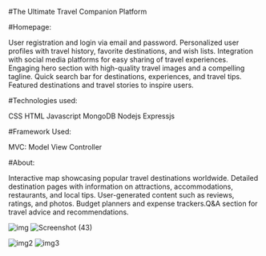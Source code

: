 #The Ultimate Travel Companion Platform

#Homepage:

User registration and login via email and password.
Personalized user profiles with travel history, favorite destinations, and wish lists.
Integration with social media platforms for easy sharing of travel experiences.
Engaging hero section with high-quality travel images and a compelling tagline.
Quick search bar for destinations, experiences, and travel tips.
Featured destinations and travel stories to inspire users.

#Technologies used:

CSS
HTML
Javascript
MongoDB
Nodejs
Expressjs

#Framework Used:

MVC:
Model
View
Controller

#About:

Interactive map showcasing popular travel destinations worldwide.
Detailed destination pages with information on attractions, accommodations, restaurants, and local tips.
User-generated content such as reviews, ratings, and photos.
Budget planners and expense trackers.Q&A section for travel advice and recommendations.



![img](https://github.com/Akhilsa4932v/Wanderlust/assets/137908360/9e95fae1-3200-49d6-98da-d52b90bf2716)
![Screenshot (43)](https://github.com/Akhilsa4932v/Wanderlust/assets/137908360/2ce53e40-572f-4205-b9fc-76dbf112f165)

![img2](https://github.com/Akhilsa4932v/Wanderlust/assets/137908360/f7cf18ed-92bb-4845-988e-132afdb4dda7)
![img3](https://github.com/Akhilsa4932v/Wanderlust/assets/137908360/957edfd1-f387-4644-acf4-d853c2f93b19)



